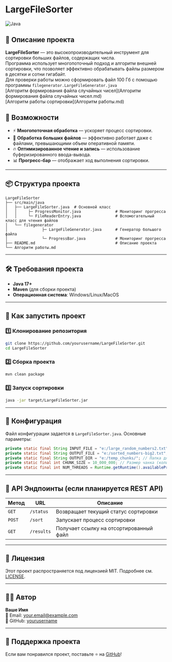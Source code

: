 # LargeFileSorter

![Java](https://img.shields.io/badge/Java-ED8B00?style=for-the-badge&logo=java&logoColor=white)


## 📌 Описание проекта
**LargeFileSorter** — это высокопроизводительный инструмент для сортировки больших файлов, содержащих числа.  
Программа использует многопоточный подход и алгоритм внешней сортировки, 
что позволяет эффективно обрабатывать файлы размером в десятки и сотни гигабайт.   
Для проверки работы можно сформировать файл 100 Гб с помощью программы `filegenerator.LargeFileGenerator.java`   
[Алгоритм формирования файла случайных чисел](Алгоритм формирования файла случайных чисел.md)   
[Алгоритм работы сортировки](Алгоритм работы.md)

## 🚀 Возможности
- ⚡ **Многопоточная обработка** — ускоряет процесс сортировки.
- 📂 **Обработка больших файлов** — эффективно работает даже с файлами, превышающими объем оперативной памяти.
- 🔥 **Оптимизированное чтение и запись** — использование буферизированного ввода-вывода.
- 📊 **Прогресс-бар** — отображает ход выполнения сортировки.

---

## 📦 Структура проекта
```plaintext
LargeFileSorter
├── src/main/java
│   ├── LargeFileSorter.java  # Основной класс
│   │     ├─ ProgressMonitor.java               # Мониторинг прогресса
│   │     └─ FileReaderEntry.java               # Вспомогательный класс для чтения файлов   
│   └── filegenerator           
│               ├─ LargeFileGenerator.java      # Генератор большого файла
│               └─ ProgressBar.java             # Мониторинг прогресса
├── README.md                                   # Описание проекта
└── Алгоритм работы.md      
```

---

## 🛠 Требования проекта
- **Java 17+**
- **Maven** (для сборки проекта)
- **Операционная система**: Windows/Linux/MacOS

---

## 📖 Как запустить проект

### 1️⃣ Клонирование репозитория
```bash
git clone https://github.com/yourusername/LargeFileSorter.git
cd LargeFileSorter
```

### 2️⃣ Сборка проекта
```bash
mvn clean package
```

### 3️⃣ Запуск сортировки
```bash
java -jar target/LargeFileSorter.jar
```

---

## 📝 Конфигурация

Файл конфигурации задается в `LargeFileSorter.java`. Основные параметры:
```java
private static final String INPUT_FILE = "e:/large_random_numbers2.txt"; // Исходный файл
private static final String OUTPUT_FILE = "e:/sorted_numbers-big2.txt"; // Итоговый файл
private static final String OUTPUT_DIR = "e:/temp_chunks/"; // Папка для временных файлов
private static final int CHUNK_SIZE = 10_000_000; // Размер чанка (количество чисел в одном чанке)
private static final int NUM_THREADS = Runtime.getRuntime().availableProcessors(); // Количество потоков
```

---

## 🔗 API Эндпоинты (если планируется REST API)

| Метод | URL | Описание |
|--------|----------------|-------------|
| `GET` | `/status` | Возвращает текущий статус сортировки |
| `POST` | `/sort` | Запускает процесс сортировки |
| `GET` | `/results` | Получает ссылку на отсортированный файл |

---

## 📜 Лицензия
Этот проект распространяется под лицензией MIT. Подробнее см. [LICENSE](LICENSE).

---

## 👨‍💻 Автор
**Ваше Имя**  
📧 Email: your.email@example.com  
🔗 GitHub: [yourusername](https://github.com/yourusername)

---

## 🤝 Поддержка проекта
Если вам понравился проект, поставьте ⭐ на [GitHub](https://github.com/yourusername/LargeFileSorter)!

